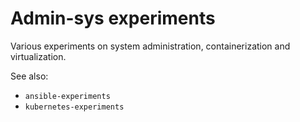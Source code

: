 # Admin-sys experiments
 
Various experiments on system administration, containerization and virtualization.

See also: 
- `ansible-experiments` 
- `kubernetes-experiments` 

